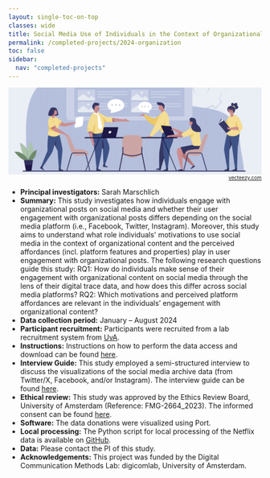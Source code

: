 ```yaml
---
layout: single-toc-on-top
classes: wide
title: Social Media Use of Individuals in the Context of Organizational Posts
permalink: /completed-projects/2024-organization
toc: false
sidebar:
  nav: "completed-projects"
---
```


<div style="text-align: right;">
  <img src="/assets/images/organization-image.png" alt="alternative text" title="Vecteezy.com" style="display: block; margin: 0 auto;"/>
  <a href="https://vecteezy.com" style="font-size: 10px; display: block; text-align: right; margin-top: 0em;">vecteezy.com</a>
</div>

- **Principal investigators:** Sarah Marschlich
- **Summary:** This study investigates how individuals engage with organizational posts on social media and whether their user engagement with organizational posts differs depending on the social media platform (i.e., Facebook, Twitter, Instagram). Moreover, this study aims to understand what role individuals' motivations to use social media in the context of organizational content and the perceived affordances (incl. platform features and properties) play in user engagement with organizational posts. The following research questions guide this study: RQ1: How do individuals make sense of their engagement with organizational content on social media through the lens of their digital trace data, and how does this differ across social media platforms? RQ2: Which motivations and perceived platform affordances are relevant in the individuals’ engagement with organizational content?
- **Data collection period:** January – August 2024
- **Participant recruitment:** Participants were recruited from a lab recruitment system from [UvA](http://www.lab.uva.nl).
- **Instructions:** Instructions on how to perform the data access and download can be found [here](https://osf.io/mp548/?view_only=235c79b4ed674b198d0334dd163b4892).
- **Interview Guide:** This study employed a semi-structured interview to discuss the visualizations of the social media archive data (from Twitter/X, Facebook, and/or Instagram). The interview guide can be found [here](https://osf.io/mp548/?view_only=235c79b4ed674b198d0334dd163b4892).
- **Ethical review:** This study was approved by the Ethics Review Board, University of Amsterdam (Reference: FMG-2664_2023). The informed consent can be found [here](https://osf.io/mp548/?view_only=235c79b4ed674b198d0334dd163b4892).
- **Software:** The data donations were visualized using Port.
- **Local processing:** The Python script for local processing of the Netflix data is available on [GitHub](https://github.com/KiayangQ/port_yt).
- **Data:** Please contact the PI of this study.
- **Acknowledgements:** This project was funded by the Digital Communication Methods Lab: digicomlab, University of Amsterdam.